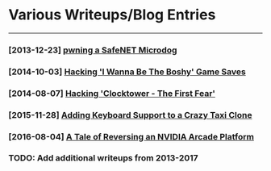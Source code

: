 # Various Writeups/Blog Entries
---

### [2013-12-23] [pwning a SafeNET Microdog](./20131223)
### [2014-10-03] [Hacking 'I Wanna Be The Boshy' Game Saves](./20141003)
### [2014-08-07] [Hacking 'Clocktower - The First Fear'](./20140807)
### [2015-11-28] [Adding Keyboard Support to a Crazy Taxi Clone](./20151128)
### [2016-08-04] [A Tale of Reversing an NVIDIA Arcade Platform](./20160804)
### TODO: Add additional writeups from 2013-2017
